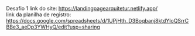Desafio 1 
link do site: https://landingpagearquitetur.netlify.app/ <br>
link da planilha de registro: https://docs.google.com/spreadsheets/d/1UPjHth_D3Boqbanj8ktdYloQSrrCBBe3_aeDp3YWHyQ/edit?usp=sharing

